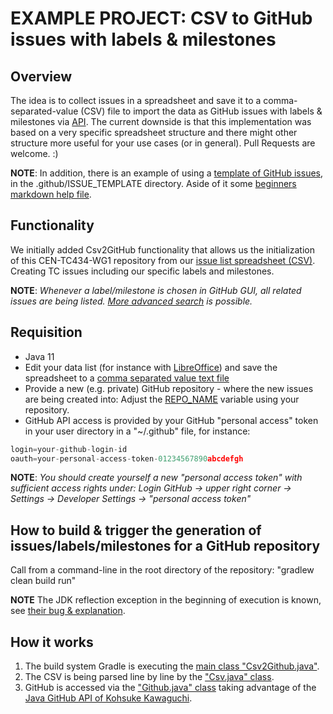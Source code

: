 # EXAMPLE PROJECT: CSV to GitHub issues with labels & milestones

## Overview

The idea is to collect issues in a spreadsheet and save it to a comma-separated-value (CSV) file to import the data as GitHub issues with labels & milestones via [API](https://github-api.kohsuke.org/).
The current downside is that this implementation was based on a very specific spreadsheet structure and there might other structure more useful for your use cases (or in general).
Pull Requests are welcome. :)

**NOTE**: In addition, there is an example of using a [template of GitHub issues](.github/ISSUE_TEMPLATE/Change_request_and_impact_analysis.md), in the .github/ISSUE_TEMPLATE directory.
Aside of it some [beginners markdown help file](.github/markdown.md).

## Functionality

We initially added Csv2GitHub functionality that allows us the initialization of this CEN-TC434-WG1 repository from our [issue list spreadsheet (CSV)](./src/test/resources/issues/issue-list.csv). Creating TC issues including our specific labels and milestones.

**NOTE**: *Whenever a label/milestone is chosen in GitHub GUI, all related issues are being listed. [More advanced search](https://help.github.com/en/github/searching-for-information-on-github/searching-issues-and-pull-requests#search-by-label) is possible.*

## Requisition

* Java 11
* Edit your data list (for instance with [LibreOffice](https://libreoffice.org/)) and save the spreadsheet to a [comma separated value text file](./src/main/resources/issues/issue-list.csv)
* Provide a new (e.g. private) GitHub repository - where the new issues are being created into:
    Adjust the [REPO_NAME](./src/main/java/example/github/issues/Github.java#L39) variable using your repository.
* GitHub API access is provided by your GitHub "personal access" token in your user directory in a "~/.github" file, for instance:

```javascript
login=your-github-login-id
oauth=your-personal-access-token-01234567890abcdefgh
```

**NOTE**: *You should create yourself a new "personal access token" with sufficient access rights under:*
    *Login GitHub -> upper right corner -> Settings -> Developer Settings -> "personal access token"*

## How to build & trigger the generation of issues/labels/milestones for a GitHub repository

Call from a command-line in the root directory of the repository: "gradlew clean build run"

**NOTE** The JDK reflection exception in the beginning of execution is known, see [their bug & explanation](https://github.com/hub4j/github-api/issues/754).

## How it works

1. The build system Gradle is executing the [main class "Csv2Github.java"](./src/main/java/example/github/issues/Csv2Github.java).
2. The CSV is being parsed line by line by the ["Csv.java" class](./src/main/java/example/github/issues/Csv.java).
3. GitHub is accessed via the ["Github.java" class](./src/main/java/example/github/issues/Github.java) taking advantage of the [Java GitHub API of Kohsuke Kawaguchi](https://github-api.kohsuke.org/).
